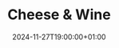 ---
title: "Cheese & Wine"
date: 2024-11-27T19:00:00+01:00
end_date: 2023-11-27T23:00:00+01:00
lng: "-1.1726439502772728"
lat: "52.951976006305834"
---
